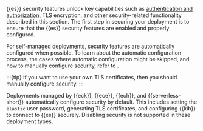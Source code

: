 {{es}} security features unlock key capabilities such as [authentication and authorization](/deploy-manage/users-roles.md), TLS encryption, and other security-related functionality described in this section. The first step in securing your deployment is to ensure that the {{es}} security features are enabled and properly configured.

For self-managed deployments, security features are automatically configured when possible. To learn about the automatic configuration process, the cases where automatic configuration might be skipped, and how to manually configure security, refer to [](/deploy-manage/security/self-setup.md).

:::{tip}
If you want to use your own TLS certificates, then you should manually configure security.
:::

Deployments managed by {{eck}}, {{ece}}, {{ech}}, and {{serverless-short}} automatically configure security by default. This includes setting the `elastic` user password, generating TLS certificates, and configuring {{kib}} to connect to {{es}} securely. Disabling security is not supported in these deployment types.